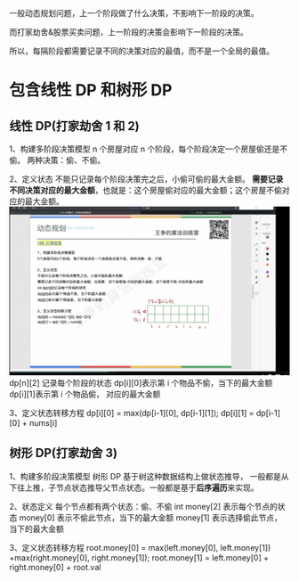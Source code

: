 一般动态规划问题，上一个阶段做了什么决策，不影响下一阶段的决策。

而打家劫舍&股票买卖问题，上一阶段的决策会影响下一阶段的决策。

所以，每隔阶段都需要记录不同的决策对应的最值，而不是一个全局的最值。

# 包含线性 DP 和树形 DP

## 线性 DP(打家劫舍 1 和 2)

1、构建多阶段决策模型
n 个房屋对应 n 个阶段，每个阶段决定一个房屋偷还是不偷。 两种决策：偷、不偷。

2、定义状态
不能只记录每个阶段决策完之后，小偷可偷的最大金额。
**需要记录不同决策对应的最大金额**，也就是：这个房屋偷对应的最大金额；这个房屋不偷对应的最大金额。
![aaa](./打家劫舍.png)
dp[n][2] 记录每个阶段的状态
dp[i][0]表示第 i 个物品不偷，当下的最大金额
dp[i][1]表示第 i 个物品偷， 对应的最大金额

3、定义状态转移方程
dp[i][0] = max(dp[i-1][0], dp[i-1][1]);
dp[i][1] = dp[i-1][0] + nums[i]

## 树形 DP(打家劫舍 3)

1、构建多阶段决策模型
树形 DP 基于树这种数据结构上做状态推导， 一般都是从下往上推，子节点状态推导父节点状态。一般都是基于**后序遍历**来实现。

2、状态定义
每个节点都有两个状态：偷、不偷
int money[2] 表示每个节点的状态
money[0] 表示不偷此节点，当下的最大金额
money[1] 表示选择偷此节点，当下的最大金额

3、定义状态转移方程
root.money[0] = max(left.money[0], left.money[1]) +max(right.money[0], right.money[1]);
root.money[1] = left.money[0] + right.money[0] + root.val

